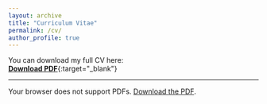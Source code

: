 ```yaml
---
layout: archive
title: "Curriculum Vitae"
permalink: /cv/
author_profile: true
---
```


You can download my full CV here:  
[**Download PDF**](../files/HALAC_MALI_CV.pdf){:target="_blank"}

---

<object data="../files/HALAC_MALI_CV.pdf" type="application/pdf" width="100%" height="1000px">
  <p>Your browser does not support PDFs.
  <a href="../files/HALAC_MALI_CV.pdf">Download the PDF</a>.</p>
</object>
